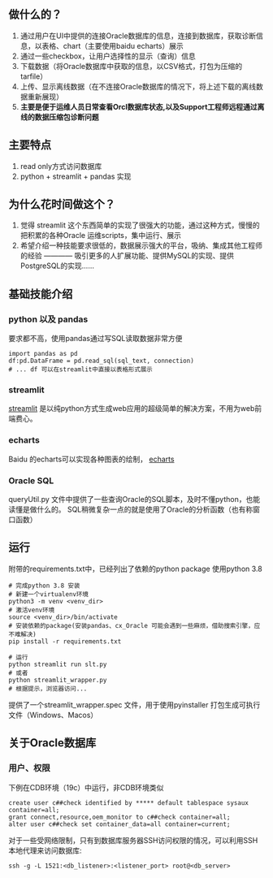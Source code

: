 ## 做什么的？
1. 通过用户在UI中提供的连接Oracle数据库的信息，连接到数据库，获取诊断信息，以表格、chart（主要使用baidu echarts）展示
2. 通过一些checkbox，让用户选择性的显示（查询）信息
3. 下载数据（将Oracle数据库中获取的信息，以CSV格式，打包为压缩的tarfile）
4. 上传、显示离线数据（在不连接Oracle数据库的情况下，将上述下载的离线数据重新展现）
5. **主要是便于运维人员日常查看Orcl数据库状态,以及Support工程师远程通过离线的数据压缩包诊断问题**

## 主要特点
1. read only方式访问数据库
2. python + streamlit + pandas 实现

## 为什么花时间做这个？
1. 觉得 streamlit 这个东西简单的实现了很强大的功能，通过这种方式，慢慢的把积累的各种Oracle 运维scripts，集中运行、展示
2. 希望介绍一种技能要求很低的，数据展示强大的平台，吸纳、集成其他工程师的经验 ———— 吸引更多的人扩展功能、提供MySQL的实现、提供PostgreSQL的实现……

## 基础技能介绍
### python 以及 pandas
要求都不高，使用pandas通过写SQL读取数据非常方便
```
import pandas as pd
df:pd.DataFrame = pd.read_sql(sql_text, connection)
# ... df 可以在streamlit中直接以表格形式展示

```
### streamlit
[streamlit](www.streamlit.io) 是以纯python方式生成web应用的超级简单的解决方案，不用为web前端费心。

### echarts
Baidu 的echarts可以实现各种图表的绘制， [echarts](echarts.apache.org)
### Oracle SQL
queryUtil.py 文件中提供了一些查询Oracle的SQL脚本，及时不懂python，也能读懂是做什么的。
SQL稍微复杂一点的就是使用了Oracle的分析函数（也有称窗口函数）

## 运行
附带的requirements.txt中，已经列出了依赖的python package
使用python 3.8
```
# 完成python 3.8 安装
# 新建一个virtualenv环境
python3 -m venv <venv_dir>
# 激活venv环境
source <venv_dir>/bin/activate
# 安装依赖的package(安装pandas、cx_Oracle 可能会遇到一些麻烦，借助搜索引擎，应不难解决)
pip install -r requirements.txt

# 运行
python streamlit run slt.py
# 或者
python streamlit_wrapper.py
# 根据提示，浏览器访问...

```
提供了一个streamlit_wrapper.spec 文件，用于使用pyinstaller 打包生成可执行文件（Windows、Macos）

## 关于Oracle数据库
### 用户、权限
下例在CDB环境（19c）中运行，非CDB环境类似
```
create user c##check identified by ***** default tablespace sysaux container=all;
grant connect,resource,oem_monitor to c##check container=all;
alter user c##check set container_data=all container=current;
```
对于一些受网络限制，只有到数据库服务器SSH访问权限的情况，可以利用SSH 本地代理来访问数据库:
```
ssh -g -L 1521:<db_listener>:<listener_port> root@<db_server>
```